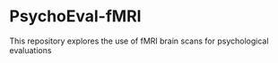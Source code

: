 # PsychoEval-fMRI
This repository explores the use of fMRI brain scans for psychological evaluations
